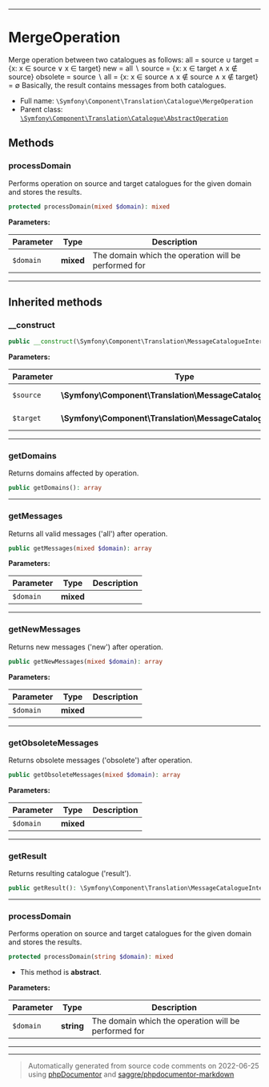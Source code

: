 ***

# MergeOperation

Merge operation between two catalogues as follows:
all = source ∪ target = {x: x ∈ source ∨ x ∈ target}
new = all ∖ source = {x: x ∈ target ∧ x ∉ source}
obsolete = source ∖ all = {x: x ∈ source ∧ x ∉ source ∧ x ∉ target} = ∅
Basically, the result contains messages from both catalogues.



* Full name: `\Symfony\Component\Translation\Catalogue\MergeOperation`
* Parent class: [`\Symfony\Component\Translation\Catalogue\AbstractOperation`](./AbstractOperation.md)




## Methods


### processDomain

Performs operation on source and target catalogues for the given domain and
stores the results.

```php
protected processDomain(mixed $domain): mixed
```








**Parameters:**

| Parameter | Type | Description |
|-----------|------|-------------|
| `$domain` | **mixed** | The domain which the operation will be performed for |




***


## Inherited methods


### __construct



```php
public __construct(\Symfony\Component\Translation\MessageCatalogueInterface $source, \Symfony\Component\Translation\MessageCatalogueInterface $target): mixed
```








**Parameters:**

| Parameter | Type | Description |
|-----------|------|-------------|
| `$source` | **\Symfony\Component\Translation\MessageCatalogueInterface** | The source catalogue |
| `$target` | **\Symfony\Component\Translation\MessageCatalogueInterface** | The target catalogue |




***

### getDomains

Returns domains affected by operation.

```php
public getDomains(): array
```











***

### getMessages

Returns all valid messages ('all') after operation.

```php
public getMessages(mixed $domain): array
```








**Parameters:**

| Parameter | Type | Description |
|-----------|------|-------------|
| `$domain` | **mixed** |  |




***

### getNewMessages

Returns new messages ('new') after operation.

```php
public getNewMessages(mixed $domain): array
```








**Parameters:**

| Parameter | Type | Description |
|-----------|------|-------------|
| `$domain` | **mixed** |  |




***

### getObsoleteMessages

Returns obsolete messages ('obsolete') after operation.

```php
public getObsoleteMessages(mixed $domain): array
```








**Parameters:**

| Parameter | Type | Description |
|-----------|------|-------------|
| `$domain` | **mixed** |  |




***

### getResult

Returns resulting catalogue ('result').

```php
public getResult(): \Symfony\Component\Translation\MessageCatalogueInterface
```











***

### processDomain

Performs operation on source and target catalogues for the given domain and
stores the results.

```php
protected processDomain(string $domain): mixed
```




* This method is **abstract**.



**Parameters:**

| Parameter | Type | Description |
|-----------|------|-------------|
| `$domain` | **string** | The domain which the operation will be performed for |




***


***
> Automatically generated from source code comments on 2022-06-25 using [phpDocumentor](http://www.phpdoc.org/) and [saggre/phpdocumentor-markdown](https://github.com/Saggre/phpDocumentor-markdown)

